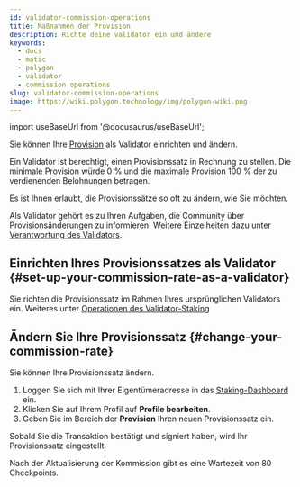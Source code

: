 ```yaml
---
id: validator-commission-operations
title: Maßnahmen der Provision
description: Richte deine validator ein und ändere
keywords:
  - docs
  - matic
  - polygon
  - validator
  - commission operations
slug: validator-commission-operations
image: https://wiki.polygon.technology/img/polygon-wiki.png
---
```

import useBaseUrl from '@docusaurus/useBaseUrl';

Sie können Ihre [Provision](/docs/maintain/glossary.md#commission) als Validator einrichten und ändern.

Ein Validator ist berechtigt, einen Provisionssatz in Rechnung zu stellen. Die minimale Provision würde 0 % und die maximale Provision 100 % der zu verdienenden Belohnungen betragen.

Es ist Ihnen erlaubt, die Provisionssätze so oft zu ändern, wie Sie möchten.

Als Validator gehört es zu Ihren Aufgaben, die Community über Provisionsänderungen zu informieren. Weitere Einzelheiten dazu unter [Verantwortung des Validators](/docs/maintain/validator/responsibilities).

## Einrichten Ihres Provisionssatzes als Validator {#set-up-your-commission-rate-as-a-validator}

Sie richten die Provisionssatz im Rahmen Ihres ursprünglichen Validators ein. Weiteres unter [Operationen des Validator-Staking](validator-staking-operations.md)

## Ändern Sie Ihre Provisionssatz {#change-your-commission-rate}

Sie können Ihre Provisionssatz ändern.

1. Loggen Sie sich mit Ihrer Eigentümeradresse in das [Staking-Dashboard](https://staking.polygon.technology/) ein.
1. Klicken Sie auf Ihrem Profil auf **Profile bearbeiten**.
1. Geben Sie im Bereich der **Provision** Ihren neuen Provisionssatz ein.

Sobald Sie die Transaktion bestätigt und signiert haben, wird Ihr Provisionssatz eingestellt.

Nach der Aktualisierung der Kommission gibt es eine Wartezeit von 80 Checkpoints.
